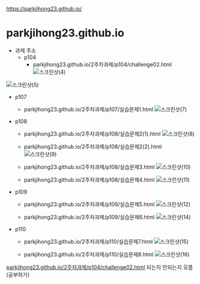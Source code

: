 https://parkjihong23.github.io/

# parkjihong23.github.io
* 과제 주소
  * p104
    * parkjihong23.github.io/2주차과제/p104/challenge02.html
 ![스크린샷(4)](https://github.com/parkjihong23/parkjihong23.github.io/assets/144294724/eba720b1-e9b4-49da-adb4-c35b8f13e09d)

 ![스크린샷(5)](https://github.com/parkjihong23/parkjihong23.github.io/assets/144294724/783543f7-9c19-4b02-9933-de05dccb6e38)

    
      
         
  * p107
    * parkjihong23.github.io/2주차과제/p107/실습문제1.html
![스크린샷(7)](https://github.com/parkjihong23/parkjihong23.github.io/assets/144294724/801b353f-73ee-43d4-8b90-935fc027dec2)


   
  * p108
    * parkjihong23.github.io/2주차과제/p108/실습문제2(1).html
![스크린샷(8)](https://github.com/parkjihong23/parkjihong23.github.io/assets/144294724/2550daf6-d595-4539-ba08-34dc4d95f3ff)

    * parkjihong23.github.io/2주차과제/p108/실습문제2(2).html
![스크린샷(9)](https://github.com/parkjihong23/parkjihong23.github.io/assets/144294724/a4aa8de9-b4c8-46be-9347-a44f094b7619)

    * parkjihong23.github.io/2주차과제/p108/실습문제3.html
![스크린샷(10)](https://github.com/parkjihong23/parkjihong23.github.io/assets/144294724/aa22556a-7a0d-4c2b-9c41-fc54b25484af)

    * parkjihong23.github.io/2주차과제/p108/실습문제4.html
![스크린샷(11)](https://github.com/parkjihong23/parkjihong23.github.io/assets/144294724/4c685375-55b0-4d71-b72e-8abab29ebdfa)

  
  * p109
    * parkjihong23.github.io/2주차과제/p109/실습문제5.html
![스크린샷(12)](https://github.com/parkjihong23/parkjihong23.github.io/assets/144294724/192c81eb-8221-4e63-86d0-023a5828ee96)

    * parkjihong23.github.io/2주차과제/p109/실습문제6.html
![스크린샷(14)](https://github.com/parkjihong23/parkjihong23.github.io/assets/144294724/0e557e61-38b8-4c5d-a78f-3fd3dfe287be)

  
  * p110
    * parkjihong23.github.io/2주차과제/p110/실습문제7.html
![스크린샷(15)](https://github.com/parkjihong23/parkjihong23.github.io/assets/144294724/9190369b-186f-4475-a083-421b29a757c5)

    * parkjihong23.github.io/2주차과제/p110/실습문제8.html
![스크린샷(16)](https://github.com/parkjihong23/parkjihong23.github.io/assets/144294724/4469783e-8351-47f8-ac2d-5a4c4c7f03db)

    
  
 [parkjihong23.github.io/2주차과제/p104/challenge02.html](parkjihong23.github.io/2주차과제/p104/challenge02.html) 되는지 안되는지 모름 (공부하기)
